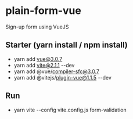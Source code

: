 # plain-form-vue

Sign-up form using VueJS

## Starter (yarn install / npm install)

- yarn add vue@3.0.7
- yarn add vite@2.1.1 --dev
- yarn add @vue/compiler-sfc@3.0.7
- yarn add @vitejs/plugin-vue@1.1.5 --dev

## Run

- yarn vite --config vite.config.js form-validation
